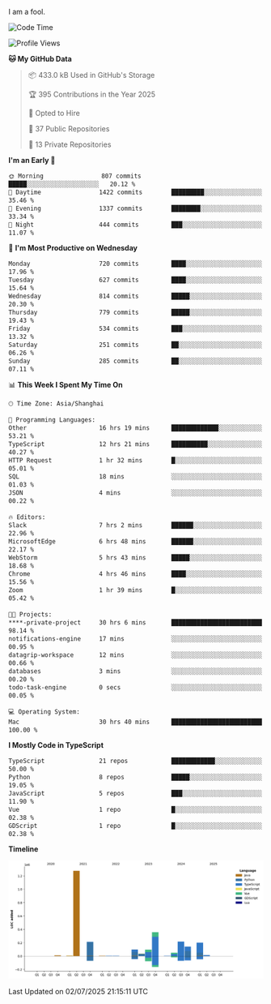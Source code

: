 I am a fool.

<!--START_SECTION:waka-->
![Code Time](http://img.shields.io/badge/Code%20Time-3%2C249%20hrs%2055%20mins-blue)

![Profile Views](http://img.shields.io/badge/Profile%20Views-1-blue)

**🐱 My GitHub Data** 

> 📦 433.0 kB Used in GitHub's Storage 
 > 
> 🏆 395 Contributions in the Year 2025
 > 
> 💼 Opted to Hire
 > 
> 📜 37 Public Repositories 
 > 
> 🔑 13 Private Repositories 
 > 
**I'm an Early 🐤** 

```text
🌞 Morning                807 commits         █████░░░░░░░░░░░░░░░░░░░░   20.12 % 
🌆 Daytime                1422 commits        █████████░░░░░░░░░░░░░░░░   35.46 % 
🌃 Evening                1337 commits        ████████░░░░░░░░░░░░░░░░░   33.34 % 
🌙 Night                  444 commits         ███░░░░░░░░░░░░░░░░░░░░░░   11.07 % 
```
📅 **I'm Most Productive on Wednesday** 

```text
Monday                   720 commits         ████░░░░░░░░░░░░░░░░░░░░░   17.96 % 
Tuesday                  627 commits         ████░░░░░░░░░░░░░░░░░░░░░   15.64 % 
Wednesday                814 commits         █████░░░░░░░░░░░░░░░░░░░░   20.30 % 
Thursday                 779 commits         █████░░░░░░░░░░░░░░░░░░░░   19.43 % 
Friday                   534 commits         ███░░░░░░░░░░░░░░░░░░░░░░   13.32 % 
Saturday                 251 commits         ██░░░░░░░░░░░░░░░░░░░░░░░   06.26 % 
Sunday                   285 commits         ██░░░░░░░░░░░░░░░░░░░░░░░   07.11 % 
```


📊 **This Week I Spent My Time On** 

```text
🕑︎ Time Zone: Asia/Shanghai

💬 Programming Languages: 
Other                    16 hrs 19 mins      █████████████░░░░░░░░░░░░   53.21 % 
TypeScript               12 hrs 21 mins      ██████████░░░░░░░░░░░░░░░   40.27 % 
HTTP Request             1 hr 32 mins        █░░░░░░░░░░░░░░░░░░░░░░░░   05.01 % 
SQL                      18 mins             ░░░░░░░░░░░░░░░░░░░░░░░░░   01.03 % 
JSON                     4 mins              ░░░░░░░░░░░░░░░░░░░░░░░░░   00.22 % 

🔥 Editors: 
Slack                    7 hrs 2 mins        ██████░░░░░░░░░░░░░░░░░░░   22.96 % 
MicrosoftEdge            6 hrs 48 mins       ██████░░░░░░░░░░░░░░░░░░░   22.17 % 
WebStorm                 5 hrs 43 mins       █████░░░░░░░░░░░░░░░░░░░░   18.68 % 
Chrome                   4 hrs 46 mins       ████░░░░░░░░░░░░░░░░░░░░░   15.56 % 
Zoom                     1 hr 39 mins        █░░░░░░░░░░░░░░░░░░░░░░░░   05.42 % 

🐱‍💻 Projects: 
****-private-project     30 hrs 6 mins       █████████████████████████   98.14 % 
notifications-engine     17 mins             ░░░░░░░░░░░░░░░░░░░░░░░░░   00.95 % 
datagrip-workspace       12 mins             ░░░░░░░░░░░░░░░░░░░░░░░░░   00.66 % 
databases                3 mins              ░░░░░░░░░░░░░░░░░░░░░░░░░   00.20 % 
todo-task-engine         0 secs              ░░░░░░░░░░░░░░░░░░░░░░░░░   00.05 % 

💻 Operating System: 
Mac                      30 hrs 40 mins      █████████████████████████   100.00 % 
```

**I Mostly Code in TypeScript** 

```text
TypeScript               21 repos            ████████████░░░░░░░░░░░░░   50.00 % 
Python                   8 repos             █████░░░░░░░░░░░░░░░░░░░░   19.05 % 
JavaScript               5 repos             ███░░░░░░░░░░░░░░░░░░░░░░   11.90 % 
Vue                      1 repo              █░░░░░░░░░░░░░░░░░░░░░░░░   02.38 % 
GDScript                 1 repo              █░░░░░░░░░░░░░░░░░░░░░░░░   02.38 % 
```



**Timeline**

![Lines of Code chart](https://raw.githubusercontent.com/VeejaLiu/VeejaLiu/master/assets/bar_graph.png)


 Last Updated on 02/07/2025 21:15:11 UTC
<!--END_SECTION:waka-->

